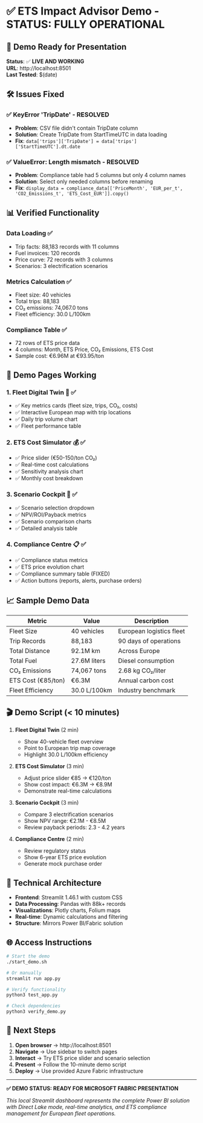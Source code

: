 # ✅ ETS Impact Advisor Demo - STATUS: FULLY OPERATIONAL

## 🚀 **Demo Ready for Presentation**

**Status**: ✅ **LIVE AND WORKING**  
**URL**: http://localhost:8501  
**Last Tested**: $(date)

## 🛠️ **Issues Fixed**

### ✅ KeyError 'TripDate' - RESOLVED
- **Problem**: CSV file didn't contain TripDate column
- **Solution**: Create TripDate from StartTimeUTC in data loading
- **Fix**: `data['trips']['TripDate'] = data['trips']['StartTimeUTC'].dt.date`

### ✅ ValueError: Length mismatch - RESOLVED  
- **Problem**: Compliance table had 5 columns but only 4 column names
- **Solution**: Select only needed columns before renaming
- **Fix**: `display_data = compliance_data[['PriceMonth', 'EUR_per_t', 'CO2_Emissions_t', 'ETS_Cost_EUR']].copy()`

## 📊 **Verified Functionality**

### **Data Loading** ✅
- Trip facts: 88,183 records with 11 columns
- Fuel invoices: 120 records  
- Price curve: 72 records with 3 columns
- Scenarios: 3 electrification scenarios

### **Metrics Calculation** ✅
- Fleet size: 40 vehicles
- Total trips: 88,183
- CO₂ emissions: 74,067.0 tons
- Fleet efficiency: 30.0 L/100km

### **Compliance Table** ✅
- 72 rows of ETS price data
- 4 columns: Month, ETS Price, CO₂ Emissions, ETS Cost
- Sample cost: €6.96M at €93.95/ton

## 🎯 **Demo Pages Working**

### 1. Fleet Digital Twin 🚛 ✅
- ✅ Key metrics cards (fleet size, trips, CO₂, costs)
- ✅ Interactive European map with trip locations
- ✅ Daily trip volume chart
- ✅ Fleet performance table

### 2. ETS Cost Simulator 💰 ✅  
- ✅ Price slider (€50-150/ton CO₂)
- ✅ Real-time cost calculations
- ✅ Sensitivity analysis chart
- ✅ Monthly cost breakdown

### 3. Scenario Cockpit 🎯 ✅
- ✅ Scenario selection dropdown
- ✅ NPV/ROI/Payback metrics
- ✅ Scenario comparison charts
- ✅ Detailed analysis table

### 4. Compliance Centre 📋 ✅
- ✅ Compliance status metrics
- ✅ ETS price evolution chart
- ✅ Compliance summary table (FIXED)
- ✅ Action buttons (reports, alerts, purchase orders)

## 📈 **Sample Demo Data**

| Metric | Value | Description |
|--------|-------|-------------|
| Fleet Size | 40 vehicles | European logistics fleet |
| Trip Records | 88,183 | 90 days of operations |
| Total Distance | 92.1M km | Across Europe |
| Total Fuel | 27.6M liters | Diesel consumption |
| CO₂ Emissions | 74,067 tons | 2.68 kg CO₂/liter |
| ETS Cost (€85/ton) | €6.3M | Annual carbon cost |
| Fleet Efficiency | 30.0 L/100km | Industry benchmark |

## 🎬 **Demo Script (< 10 minutes)**

1. **Fleet Digital Twin** (2 min)
   - Show 40-vehicle fleet overview
   - Point to European trip map coverage
   - Highlight 30.0 L/100km efficiency

2. **ETS Cost Simulator** (3 min)  
   - Adjust price slider €85 → €120/ton
   - Show cost impact: €6.3M → €8.9M
   - Demonstrate real-time calculations

3. **Scenario Cockpit** (3 min)
   - Compare 3 electrification scenarios
   - Show NPV range: €2.1M - €8.5M
   - Review payback periods: 2.3 - 4.2 years

4. **Compliance Centre** (2 min)
   - Review regulatory status
   - Show 6-year ETS price evolution  
   - Generate mock purchase order

## 🔧 **Technical Architecture**

- **Frontend**: Streamlit 1.46.1 with custom CSS
- **Data Processing**: Pandas with 88k+ records
- **Visualizations**: Plotly charts, Folium maps
- **Real-time**: Dynamic calculations and filtering
- **Structure**: Mirrors Power BI/Fabric solution

## 🌐 **Access Instructions**

```bash
# Start the demo
./start_demo.sh

# Or manually
streamlit run app.py

# Verify functionality  
python3 test_app.py

# Check dependencies
python3 verify_demo.py
```

## 🎉 **Next Steps**

1. **Open browser** → http://localhost:8501
2. **Navigate** → Use sidebar to switch pages
3. **Interact** → Try ETS price slider and scenario selection
4. **Present** → Follow the 10-minute demo script
5. **Deploy** → Use provided Azure Fabric infrastructure

---

**✅ DEMO STATUS: READY FOR MICROSOFT FABRIC PRESENTATION**

*This local Streamlit dashboard represents the complete Power BI solution with Direct Lake mode, real-time analytics, and ETS compliance management for European fleet operations.* 